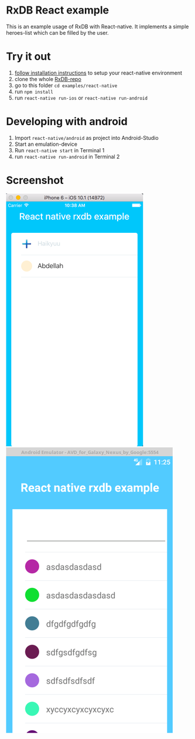 # RxDB React example
This is an example usage of RxDB with React-native. It implements a simple heroes-list which can be filled by the user.


# Try it out
1. [follow installation instructions](https://facebook.github.io/react-native/docs/getting-started.html#content) to setup your react-native environment
2. clone the whole [RxDB-repo](https://github.com/pubkey/rxdb)
3. go to this folder `cd examples/react-native`
4. run `npm install`
5. run `react-native run-ios` or `react-native run-android`

# Developing with android
1. Import `react-native/android` as project into Android-Studio
2. Start an emulation-device
3. Run `react-native start` in Terminal 1
4. run `react-native run-android` in Terminal 2

# Screenshot

![Screenshot](docfiles/screenshot.png?raw=true)
![Android](docfiles/android.png?raw=true)
